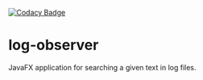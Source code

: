 [![Codacy Badge](https://api.codacy.com/project/badge/Grade/8ed87389087040dc95510ad82fc1782b)](https://www.codacy.com/manual/SamfortWolf/log-observer?utm_source=github.com&amp;utm_medium=referral&amp;utm_content=SamfortWolf/log-observer&amp;utm_campaign=Badge_Grade)
# log-observer
JavaFX application for searching a given text in log files.
